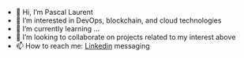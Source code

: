 - 👋 Hi, I’m Pascal Laurent
- 👀 I’m interested in DevOps, blockchain, and cloud technologies
- 🌱 I’m currently learning ...
- 💞️ I’m looking to collaborate on projects related to my interest above
- 📫 How to reach me: [Linkedin](https://www.linkedin.com/in/pascal-laurent-075885177/) messaging

<!---
plezidevops/plezidevops is a ✨ special ✨ repository because its `README.md` (this file) appears on your GitHub profile.
You can click the Preview link to take a look at your changes.
--->
